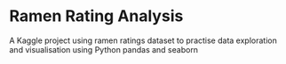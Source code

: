 # Ramen Rating Analysis
A Kaggle project using ramen ratings dataset to practise data exploration and visualisation using Python pandas and seaborn
